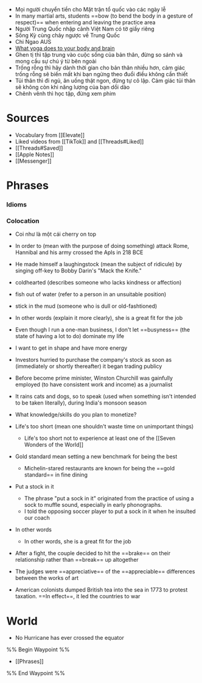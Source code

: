 - Mọi người chuyển tiền cho Mặt trận tổ quốc vào các ngày lễ
- In many martial arts, students ==bow (to bend the body in a gesture of respect)== when entering and leaving the practice area
- Người Trung Quốc nhập cảnh Việt Nam có tờ giấy riêng
- Sông Kỳ cùng chảy ngược về Trung Quốc
- Chi Ngao AUS
- [What yoga does to your body and brain](https://www.youtube.com/watch?v=_8kV4FHSdNA)
- Ghen tị thì tập trung vào cuộc sống của bản thân, đừng so sánh và mong cầu sự chú ý từ bên ngoài
- Trống rỗng thì hãy dành thời gian cho bản thân nhiều hơn, cảm giác trống rỗng sẽ biến mất khi bạn ngừng theo đuổi điều không cần thiết
- Tủi thân thì đi ngủ, ăn uống thật ngon, đừng tự cô lập. Cảm giác tủi thân sẽ không còn khi năng lượng của bạn dồi dào
- Chênh vênh thì học tập, đừng xem phim

# Sources

- Vocabulary from [[Elevate]]
- Liked videos from [[TikTok]] and [[Threads#Liked]] 
- [[Threads#Saved]]
- [[Apple Notes]]
- [[Messenger]]
# Phrases

### Idioms

### Colocation

- Coi như là một cái cherry on top
- In order to (mean with the purpose of doing something) attack Rome, Hannibal and his army crossed the Apls in 218 BCE
- He made himself a laughingstock (mean the subject of ridicule) by singing off-key to Bobby Darin's "Mack the Knife."
- coldhearted (describes someone who lacks kindness or affection)
- fish out of water (refer to a person in an unsuitable position)
- stick in the mud (someone who is dull or old-fashtioned)
- In other words (explain it more clearly), she is a great fit for the job
- Even though I run a one-man business, I don't let ==busyness== (the state of having a lot to do) dominate my life
- I want to get in shape and have more energy
- Investors hurried to purchase the company's stock as soon as (immediately or shortly thereafter) it began trading publicy
- Before become prime minister, Winston Churchill was gainfully employed (to have consistent work and income) as a journalist
- It rains cats and dogs, so to speak (used when something isn't intended to be taken literally), during India's monsoon season
- What knowledge/skills do you plan to monetize?

- Life's too short (mean one shouldn't waste time on unimportant things)
	- Life's too short not to experience at least one of the [[Seven Wonders of the World]]
- Gold standard mean setting a new benchmark for being the best
	- Michelin-stared restaurants are known for being the ==gold standard== in fine dining
- Put a stock in it
	- The phrase "put a sock in it" originated from the practice of using a sock to muffle sound, especially in early phonographs.
	- I told the opposing soccer player to put a sock in it when he insulted our coach
- In other words
	- In other words, she is a great fit for the job

- After a fight, the couple decided to hit the ==brake== on their relationship rather than ==break== up altogether
- The judges were ==appreciative== of the ==appreciable== differences between the works of art
- American colonists dumped British tea into the sea in 1773 to protest taxation. ==In effect==, it led the countries to war

# World

- No Hurricane has ever crossed the equator

%% Begin Waypoint %%
- [[Phrases]]

%% End Waypoint %%